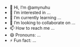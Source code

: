 - 👋 Hi, I’m @amynuhu
- 👀 I’m interested in ...
- 🌱 I’m currently learning ...
- 💞️ I’m looking to collaborate on ...
- 📫 How to reach me ...
- 😄 Pronouns: ...
- ⚡ Fun fact: ...

<!---
amynuhu/amynuhu is a ✨ special ✨ repository because its `README.md` (this file) appears on your GitHub profile.
You can click the Preview link to take a look at your changes.
--->
